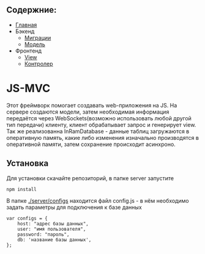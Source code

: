 ## Содержние:
- [Главная]()
- Бэкенд
    - [Миграции](server/migrations)
    - [Модель](server/models)
- Фронтенд
    - [View](client/views)
    - [Контролер](client/js/controllers)

# JS-MVC

Этот фреймворк помогает создавать web-приложения на JS. На сервере создаются модели, затем необходимая информация передаётся через WebSockets(возможно использовать любой другой тип передачи) клиенту, клиент обрабатывает запрос и генерирует view.
Так же реализованна InRamDatabase - данные таблиц загружаются в оперативную память, какие либо изменения изначально производятся в оперативной памяти, затем сохранение происходит асинхроно.

## Установка

Для установки скачайте репозиторий, в папке server запустите 
```
npm install
```

В папке [./server/configs](server/configs) находится файл config.js - в нём необходимо задать параметры для подключения к базе данных
```
var configs = {
    host: "адрес базы данных",
    user: "имя пользователя",
    password: "пароль",
    db: 'название базы данных',
};
```

